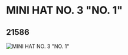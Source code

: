 # MINI HAT NO. 3 "NO. 1"
## 21586
![MINI HAT NO. 3 "NO. 1"](https://lc-www-live-s.legocdn.com/media/bricks/5/2/6117248.jpg)